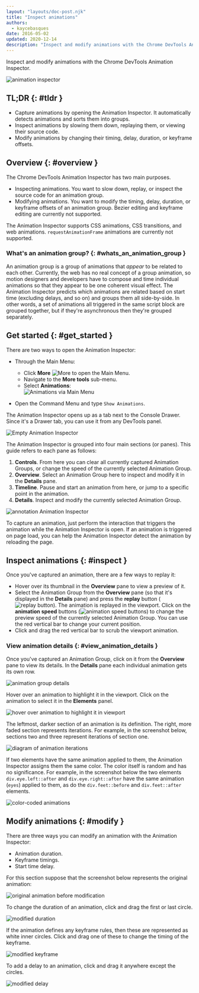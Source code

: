 ```yaml
---
layout: "layouts/doc-post.njk"
title: "Inspect animations"
authors:
  - kaycebasques
date: 2016-05-02
updated: 2020-12-14
description: "Inspect and modify animations with the Chrome DevTools Animation Inspector."
---
```


Inspect and modify animations with the Chrome DevTools Animation Inspector.

![animation inspector](/web/tools/chrome-devtools/inspect-styles/imgs/animation-inspector.png)

## TL;DR {: #tldr }

- Capture animations by opening the Animation Inspector. It automatically detects animations and
  sorts them into groups.
- Inspect animations by slowing them down, replaying them, or viewing their source code.
- Modify animations by changing their timing, delay, duration, or keyframe offsets.

## Overview {: #overview }

The Chrome DevTools Animation Inspector has two main purposes.

- Inspecting animations. You want to slow down, replay, or inspect the source code for an animation
  group.
- Modifying animations. You want to modify the timing, delay, duration, or keyframe offsets of an
  animation group. Bezier editing and keyframe editing are currently not supported.

The Animation Inspector supports CSS animations, CSS transitions, and web animations.
`requestAnimationFrame` animations are currently not supported.

### What's an animation group? {: #whats_an_animation_group }

An animation group is a group of animations that _appear_ to be related to each other. Currently,
the web has no real concept of a group animation, so motion designers and developers have to compose
and time individual animations so that they appear to be one coherent visual effect. The Animation
Inspector predicts which animations are related based on start time (excluding delays, and so on)
and groups them all side-by-side. In other words, a set of animations all triggered in the same
script block are grouped together, but if they're asynchronous then they're grouped separately.

## Get started {: #get_started }

There are two ways to open the Animation Inspector:

- Through the Main Menu:

  - Click **More**
    ![More](https://developers.google.com/web/tools/chrome-devtools/images/shared/more.png) to open
    the Main Menu.
  - Navigate to the **More tools** sub-menu.
  - Select **Animations**:  
    ![Animations via Main Menu](/web/tools/chrome-devtools/inspect-styles/imgs/animations-via-main-menu.png)

- Open the Command Menu and type `Show Animations`.

The Animation Inspector opens up as a tab next to the Console Drawer. Since it's a Drawer tab, you
can use it from any DevTools panel.

![Empty Animation Inspector](/web/tools/chrome-devtools/inspect-styles/imgs/empty-ai.png)

The Animation Inspector is grouped into four main sections (or panes). This guide refers to each
pane as follows:

1.  **Controls**. From here you can clear all currently captured Animation Groups, or change the
    speed of the currently selected Animation Group.
2.  **Overview**. Select an Animation Group here to inspect and modify it in the **Details** pane.
3.  **Timeline**. Pause and start an animation from here, or jump to a specific point in the
    animation.
4.  **Details**. Inspect and modify the currently selected Animation Group.

![annotation Animation Inspector](/web/tools/chrome-devtools/inspect-styles/imgs/annotated-animation-inspector.png)

To capture an animation, just perform the interaction that triggers the animation while the
Animation Inspector is open. If an animation is triggered on page load, you can help the Animation
Inspector detect the animation by reloading the page.

## Inspect animations {: #inspect }

Once you've captured an animation, there are a few ways to replay it:

- Hover over its thumbnail in the **Overview** pane to view a preview of it.
- Select the Animation Group from the **Overview** pane (so that it's displayed in the **Details**
  pane) and press the **replay** button
  (![replay button](/web/tools/chrome-devtools/inspect-styles/imgs/replay-button.png)). The
  animation is replayed in the viewport. Click on the **animation speed** buttons
  (![animation speed 
buttons](/web/tools/chrome-devtools/inspect-styles/imgs/animation-speed-buttons.png))
  to change the preview speed of the currently selected Animation Group. You can use the red
  vertical bar to change your current position.
- Click and drag the red vertical bar to scrub the viewport animation.

### View animation details {: #view_animation_details }

Once you've captured an Animation Group, click on it from the **Overview** pane to view its details.
In the **Details** pane each individual animation gets its own row.

![animation group details](/web/tools/chrome-devtools/inspect-styles/imgs/animation-group-details.png)

Hover over an animation to highlight it in the viewport. Click on the animation to select it in the
**Elements** panel.

![hover over animation to highlight it in 
viewport](/web/tools/chrome-devtools/inspect-styles/imgs/highlight-animation.png)

The leftmost, darker section of an animation is its definition. The right, more faded section
represents iterations. For example, in the screenshot below, sections two and three represent
iterations of section one.

![diagram of animation iterations](/web/tools/chrome-devtools/inspect-styles/imgs/animation-iterations.png)

If two elements have the same animation applied to them, the Animation Inspector assigns them the
same color. The color itself is random and has no significance. For example, in the screenshot below
the two elements `div.eye.left::after` and `div.eye.right::after` have the same animation (`eyes`)
applied to them, as do the `div.feet::before` and `div.feet::after` elements.

![color-coded animations](/web/tools/chrome-devtools/inspect-styles/imgs/color-coded-animations.png)

## Modify animations {: #modify }

There are three ways you can modify an animation with the Animation Inspector:

- Animation duration.
- Keyframe timings.
- Start time delay.

For this section suppose that the screenshot below represents the original animation:

![original animation before modification](/web/tools/chrome-devtools/inspect-styles/imgs/modify-original.png)

To change the duration of an animation, click and drag the first or last circle.

![modified duration](/web/tools/chrome-devtools/inspect-styles/imgs/modify-duration.png)

If the animation defines any keyframe rules, then these are represented as white inner circles.
Click and drag one of these to change the timing of the keyframe.

![modified keyframe](/web/tools/chrome-devtools/inspect-styles/imgs/modify-keyframe.png)

To add a delay to an animation, click and drag it anywhere except the circles.

![modified delay](/web/tools/chrome-devtools/inspect-styles/imgs/modify-delay.png)
